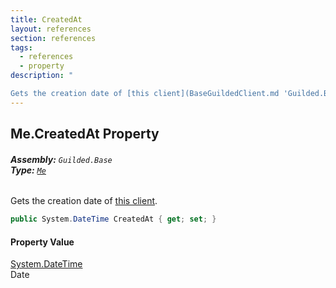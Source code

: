 ```yaml
---
title: CreatedAt
layout: references
section: references
tags:
  - references
  - property
description: "

Gets the creation date of [this client](BaseGuildedClient.md 'Guilded.Base.BaseGuildedClient')."
---
```


## Me.CreatedAt Property
###### **Assembly:** `Guilded.Base`<br/>**Type:** [`Me`](Me.md 'Guilded.Base.Users.Me')

Gets the creation date of [this client](BaseGuildedClient.md 'Guilded.Base.BaseGuildedClient').

```csharp
public System.DateTime CreatedAt { get; set; }
```

#### Property Value
[System.DateTime](https://docs.microsoft.com/en-us/dotnet/api/System.DateTime 'System.DateTime')  
Date